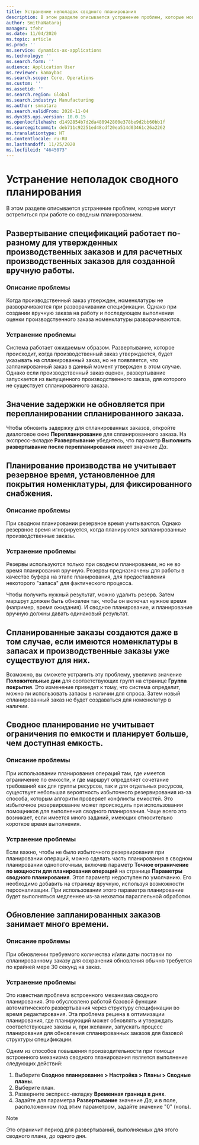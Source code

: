 ```yaml
---
title: Устранение неполадок сводного планирования
description: В этом разделе описывается устранение проблем, которые могут встретиться при работе со сводным планированием.
author: SmithaNataraj
manager: tfehr
ms.date: 11/04/2020
ms.topic: article
ms.prod: ''
ms.service: dynamics-ax-applications
ms.technology: ''
ms.search.form: ''
audience: Application User
ms.reviewer: kamaybac
ms.search.scope: Core, Operations
ms.custom: ''
ms.assetid: ''
ms.search.region: Global
ms.search.industry: Manufacturing
ms.author: smnatara
ms.search.validFrom: 2020-11-04
ms.dyn365.ops.version: 10.0.15
ms.openlocfilehash: d1492854b7d2da480942800e378be9d2bb60bb1f
ms.sourcegitcommit: deb711c92251ed48cdf20ea514d03461c26a2262
ms.translationtype: HT
ms.contentlocale: ru-RU
ms.lasthandoff: 11/25/2020
ms.locfileid: "4645073"
---
```

# <a name="troubleshoot-master-planning"></a>Устранение неполадок сводного планирования

В этом разделе описывается устранение проблем, которые могут встретиться при работе со сводным планированием.

## <a name="bill-of-materials-explosion-behaves-differently-for-firmed-production-orders-and-for-estimated-production-orders-for-manually-created-work"></a>Развертывание спецификаций работает по-разному для утвержденных производственных заказов и для расчетных производственных заказов для созданной вручную работы.

### <a name="issue-description"></a>Описание проблемы

Когда производственный заказ утвержден, номенклатуры не разворачиваются при разворачивании спецификации. Однако при создании вручную заказа на работу и последующем выполнении оценки производственного заказа номенклатуры разворачиваются.

### <a name="issue-resolution"></a>Устранение проблемы

Система работает ожидаемым образом. Развертывание, которое происходит, когда производственный заказ утверждается, будет указывать на спланированный заказ, но не появляется, что запланированный заказ в данный момент утвержден в этом случае. Однако если производственный заказ оценен, развертывание запускается из выпущенного производственного заказа, для которого не существует спланированного заказа.

## <a name="the-delay-value-isnt-updated-when-i-reschedule-a-planned-order"></a>Значение задержки не обновляется при перепланировании спланированного заказа.

Чтобы обновить задержку для спланированных заказов, откройте диалоговое окно **Перепланирование** для спланированного заказа. На экспресс-вкладке **Развертывание** убедитесь, что параметр **Выполнить развертывание после перепланирования** имеет значение *Да*.

## <a name="production-scheduling-doesnt-consider-the-safety-margins-that-are-set-on-the-item-coverage-for-pegged-supply"></a>Планирование производства не учитывает резервное время, установленное для покрытия номенклатуры, для фиксированного снабжения.

### <a name="issue-description"></a>Описание проблемы

При сводном планировании резервное время учитываются. Однако резервное время игнорируется, когда планируются запланированные производственные заказы.

### <a name="issue-resolution"></a>Устранение проблемы

Резервы используются только при сводном планировании, но не во время планирования вручную. Резервы предназначены для работы в качестве буфера на этапе планирования, для предоставления некоторого "запаса" для фактического процесса.

Чтобы получить нужный результат, можно удалить резерв. Затем маршрут должен быть обновлен так, чтобы он включал нужное время (например, время ожидания). И сводное планирование, и планирование вручную должны давать одинаковый результат.

## <a name="planned-orders-are-generated-even-though-we-have-items-in-stock-and-production-orders-already-exist-for-them"></a>Спланированные заказы создаются даже в том случае, если имеются номенклатуры в запасах и производственные заказы уже существуют для них.

Возможно, вы сможете устранить эту проблему, увеличив значение **Положительные дни** для соответствующих групп на странице **Группа покрытия**. Это изменение приведет к тому, что система определит, можно ли использовать запасы в наличии для спроса. Затем новый спланированный заказ не будет создаваться для номенклатур в наличии.

## <a name="master-planning-doesnt-seem-to-respect-capacity-limitations-and-is-scheduling-more-than-the-available-capacity"></a>Сводное планирование не учитывает ограничения по емкости и планирует больше, чем доступная емкость.

### <a name="issue-description"></a>Описание проблемы

При использовании планирования операций там, где имеется ограничение по емкости, и где маршрут определяет сочетание требований как для группы ресурсов, так и для отдельных ресурсов, существует небольшая вероятность избыточного резервирования из-за способа, которым алгоритм проверяет конфликты емкостей. Это избыточное резервирование может происходить при использовании помощников для выполнения сводного планирования. Чаще всего это возникает, если имеется много заданий, имеющих относительно короткое время выполнения.

### <a name="issue-resolution"></a>Устранение проблемы

Если важно, чтобы не было избыточного резервирования при планировании операций, можно сделать часть планирования в сводном планировании однопоточным, включив параметр **Точное ограничение по мощности для планирования операций** на странице **Параметры сводного планирования**. Этот параметр недоступен по умолчанию. Его необходимо добавить на страницу вручную, используя возможности персонализации. При использовании этого параметра планирование будет выполняться медленнее из-за нехватки параллельной обработки.

## <a name="planned-orders-take-a-long-time-to-update"></a>Обновление запланированных заказов занимает много времени.

### <a name="issue-description"></a>Описание проблемы

При обновлении требуемого количества и/или даты поставки по спланированному заказу для сохранения обновления обычно требуется по крайней мере 30 секунд на заказ.

### <a name="issue-resolution"></a>Устранение проблемы

Это известная проблема встроенного механизма сводного планирования. Это обусловлено работой базовой функции автоматического развертывания через структуру спецификации во время редактирования. Эта проблема решена в оптимизации планирования, где планирующий может обновлять и утверждать соответствующие заказы и, при желании, запускать процесс планирования для обновления спланированных заказов для базовой структуры спецификации.

Одним из способов повышения производительности при помощи встроенного механизма сводного планирования является выполнение следующих действий:

1. Выберите **Сводное планирование \> Настройка \> Планы \> Сводные планы**.
1. Выберите план.
1. Разверните экспресс-вкладку **Временная граница в днях**.
1. Задайте для параметра **Развертывание** значение *Да*, и в поле, расположенном под этим параметром, задайте значение "0" (ноль).

> [!NOTE]
> Это ограничит период для развертываний, выполняемых для этого сводного плана, до одного дня.
